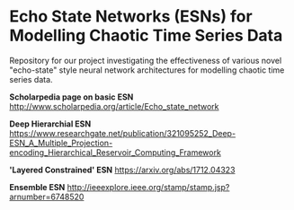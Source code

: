 # Echo State Networks (ESNs) for Modelling Chaotic Time Series Data

Repository for our project investigating the effectiveness of various novel "echo-state" style neural network architectures for modelling chaotic time series data.

**Scholarpedia page on basic ESN**
http://www.scholarpedia.org/article/Echo_state_network

**Deep Hierarchial ESN**
https://www.researchgate.net/publication/321095252_Deep-ESN_A_Multiple_Projection-encoding_Hierarchical_Reservoir_Computing_Framework

**'Layered Constrained' ESN**
https://arxiv.org/abs/1712.04323

**Ensemble ESN**
http://ieeexplore.ieee.org/stamp/stamp.jsp?arnumber=6748520